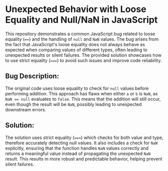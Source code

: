 # Unexpected Behavior with Loose Equality and Null/NaN in JavaScript

This repository demonstrates a common JavaScript bug related to loose equality (`==`) and the handling of `null` and `NaN` values.  The bug arises from the fact that JavaScript's loose equality does not always behave as expected when comparing values of different types, often leading to unexpected results or silent failures.  The provided solution showcases how to use strict equality (`===`) to avoid such issues and improve code reliability.

## Bug Description:
The original code uses loose equality to check for `null` values before performing addition. This approach has flaws when either `a` or `b` is `NaN`, as `NaN == null` evaluates to `false`.  This means that the addition will still occur, even though the result will be `NaN`, possibly leading to unexpected downstream errors.

## Solution:
The solution uses strict equality (`===`) which checks for both value and type, therefore accurately detecting null values.  It also includes a check for `NaN` explicitly, ensuring that the function handles `NaN` values correctly and returns a meaningful value instead of propagating the unexpected `NaN` result.  This results in more robust and predictable behavior, helping prevent silent failures.